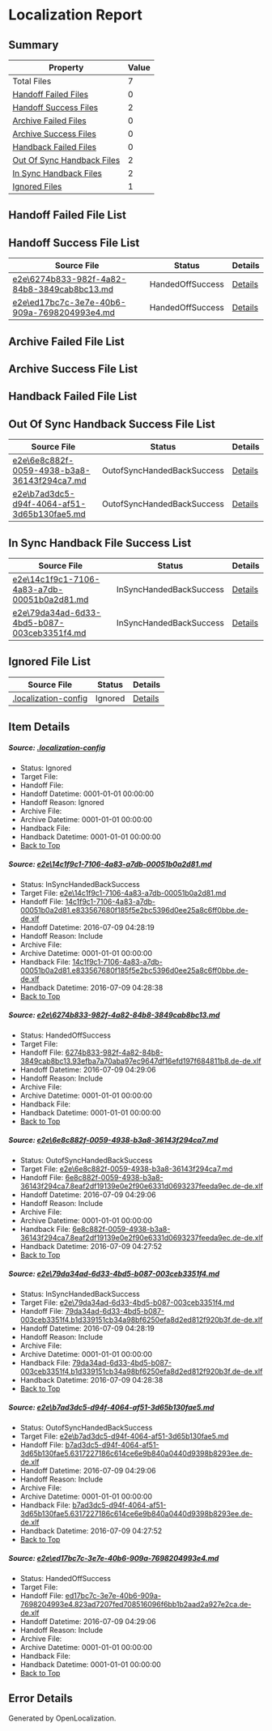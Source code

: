 # <a name='report-top'></a> Localization Report

## Summary
 Property | Value 
 -------- | ----- 
 Total Files | 7
[ Handoff Failed Files ](#handoff-failed-list)| 0
[ Handoff Success Files ](#handoff-success-list)| 2
[ Archive Failed Files ](#archive-failed-list)| 0
[ Archive Success Files ](#archive-success-list)| 0
[ Handback Failed Files ](#handback-failed-list)| 0
[ Out Of Sync Handback Files ](#outofsync-handback-success-list)| 2
[ In Sync Handback Files ](#insync-handback-success-list)| 2
[ Ignored Files ](#ignored-list)| 1

## <a name='handoff-failed-list'></a> Handoff Failed File List

## <a name='handoff-success-list'></a> Handoff Success File List
 Source File | Status | Details 
 ----------- | ------ | ------- 
 [e2e\6274b833-982f-4a82-84b8-3849cab8bc13.md](https://github.com/OpenLocalizationTestOrg/oltest/blob/eb8e9336582c0b451b8c786a841b523cb5c522f2/e2e/6274b833-982f-4a82-84b8-3849cab8bc13.md) | HandedOffSuccess | [Details](#febcc27be555ec9bc00af401ac5489b5e714cf922)
 [e2e\ed17bc7c-3e7e-40b6-909a-7698204993e4.md](https://github.com/OpenLocalizationTestOrg/oltest/blob/eb8e9336582c0b451b8c786a841b523cb5c522f2/e2e/ed17bc7c-3e7e-40b6-909a-7698204993e4.md) | HandedOffSuccess | [Details](#03f28117f6625bd51b5fc4676dbd118e81d12f756)

## <a name='archive-failed-list'></a> Archive Failed File List

## <a name='archive-success-list'></a> Archive Success File List

## <a name='handback-failed-list'></a> Handback Failed File List

## <a name='outofsync-handback-success-list'></a> Out Of Sync Handback Success File List
 Source File | Status | Details 
 ----------- | ------ | ------- 
 [e2e\6e8c882f-0059-4938-b3a8-36143f294ca7.md](https://github.com/OpenLocalizationTestOrg/oltest/blob/3d8f9f9eb9d5a303d1f4b31f6addc1d1dcfacf83/e2e/6e8c882f-0059-4938-b3a8-36143f294ca7.md) | OutofSyncHandedBackSuccess | [Details](#c465c61d10c1f236eddcacdf5295d432ea93e45e3)
 [e2e\b7ad3dc5-d94f-4064-af51-3d65b130fae5.md](https://github.com/OpenLocalizationTestOrg/oltest/blob/3d8f9f9eb9d5a303d1f4b31f6addc1d1dcfacf83/e2e/b7ad3dc5-d94f-4064-af51-3d65b130fae5.md) | OutofSyncHandedBackSuccess | [Details](#93ef6512b98eb5078212a4c47a6338bd580aa6755)

## <a name='insync-handback-success-list'></a> In Sync Handback File Success List
 Source File | Status | Details 
 ----------- | ------ | ------- 
 [e2e\14c1f9c1-7106-4a83-a7db-00051b0a2d81.md](https://github.com/OpenLocalizationTestOrg/oltest/blob/d58e068a9966f0356867abf0eab091f654df7b5b/e2e/14c1f9c1-7106-4a83-a7db-00051b0a2d81.md) | InSyncHandedBackSuccess | [Details](#8618500232c24fc355d828b2f088be0438eb67ae1)
 [e2e\79da34ad-6d33-4bd5-b087-003ceb3351f4.md](https://github.com/OpenLocalizationTestOrg/oltest/blob/d58e068a9966f0356867abf0eab091f654df7b5b/e2e/79da34ad-6d33-4bd5-b087-003ceb3351f4.md) | InSyncHandedBackSuccess | [Details](#9785d5e588e4ff42c9e05b6f3d9d3440a20c978c4)

## <a name='ignored-list'></a> Ignored File List
 Source File | Status | Details 
 ----------- | ------ | ------- 
 [.localization-config](https://github.com/OpenLocalizationTestOrg/oltest/blob/eb8e9336582c0b451b8c786a841b523cb5c522f2/.localization-config) | Ignored | [Details](#3d4f252ac210baf56311d7e97dcc2db10974dbd20)

## Item Details
##### <a name='3d4f252ac210baf56311d7e97dcc2db10974dbd20'></a> Source: [.localization-config](https://github.com/OpenLocalizationTestOrg/oltest/blob/eb8e9336582c0b451b8c786a841b523cb5c522f2/.localization-config)
* Status: Ignored
* Target File: 
* Handoff File: 
* Handoff Datetime: 0001-01-01 00:00:00
* Handoff Reason: Ignored
* Archive File: 
* Archive Datetime: 0001-01-01 00:00:00
* Handback File: 
* Handback Datetime: 0001-01-01 00:00:00
* [Back to Top](#report-top)

##### <a name='8618500232c24fc355d828b2f088be0438eb67ae1'></a> Source: [e2e\14c1f9c1-7106-4a83-a7db-00051b0a2d81.md](https://github.com/OpenLocalizationTestOrg/oltest/blob/d58e068a9966f0356867abf0eab091f654df7b5b/e2e/14c1f9c1-7106-4a83-a7db-00051b0a2d81.md)
* Status: InSyncHandedBackSuccess
* Target File: [e2e\14c1f9c1-7106-4a83-a7db-00051b0a2d81.md](https://github.com/OpenLocalizationTestOrg/oltest-dede-fly/blob/80586191a915b36860309f01b536eeccc3588f3d/e2e/14c1f9c1-7106-4a83-a7db-00051b0a2d81.md)
* Handoff File: [14c1f9c1-7106-4a83-a7db-00051b0a2d81.e833567680f185f5e2bc5396d0ee25a8c6ff0bbe.de-de.xlf](https://github.com/OpenLocalizationTestOrg/olhandoff-e2e/blob/732648376cf16810a9467a5525cf542a9a5de64f/ol-handoff/OpenLocalizationTestOrg/oltest-dede-fly/ci/ht/14c1f9c1-7106-4a83-a7db-00051b0a2d81.e833567680f185f5e2bc5396d0ee25a8c6ff0bbe.de-de.xlf)
* Handoff Datetime: 2016-07-09 04:28:19
* Handoff Reason: Include
* Archive File: 
* Archive Datetime: 0001-01-01 00:00:00
* Handback File: [14c1f9c1-7106-4a83-a7db-00051b0a2d81.e833567680f185f5e2bc5396d0ee25a8c6ff0bbe.de-de.xlf](https://github.com/OpenLocalizationTestOrg/olhandback-e2e/blob/6254b14ce0ba8ca119f896d294943a957cd15b25/ol-handback/OpenLocalizationTestOrg/oltest-dede-fly/ci/ht/14c1f9c1-7106-4a83-a7db-00051b0a2d81.e833567680f185f5e2bc5396d0ee25a8c6ff0bbe.de-de.xlf)
* Handback Datetime: 2016-07-09 04:28:38
* [Back to Top](#report-top)

##### <a name='febcc27be555ec9bc00af401ac5489b5e714cf922'></a> Source: [e2e\6274b833-982f-4a82-84b8-3849cab8bc13.md](https://github.com/OpenLocalizationTestOrg/oltest/blob/eb8e9336582c0b451b8c786a841b523cb5c522f2/e2e/6274b833-982f-4a82-84b8-3849cab8bc13.md)
* Status: HandedOffSuccess
* Target File: 
* Handoff File: [6274b833-982f-4a82-84b8-3849cab8bc13.93efba7a70aba97ec9647df16efd197f684811b8.de-de.xlf](https://github.com/OpenLocalizationTestOrg/olhandoff-e2e/blob/de45ce656ac52a831bbf1e0e1fa054527b224227/ol-handoff/OpenLocalizationTestOrg/oltest-dede-fly/ci/low/6274b833-982f-4a82-84b8-3849cab8bc13.93efba7a70aba97ec9647df16efd197f684811b8.de-de.xlf)
* Handoff Datetime: 2016-07-09 04:29:06
* Handoff Reason: Include
* Archive File: 
* Archive Datetime: 0001-01-01 00:00:00
* Handback File: 
* Handback Datetime: 0001-01-01 00:00:00
* [Back to Top](#report-top)

##### <a name='c465c61d10c1f236eddcacdf5295d432ea93e45e3'></a> Source: [e2e\6e8c882f-0059-4938-b3a8-36143f294ca7.md](https://github.com/OpenLocalizationTestOrg/oltest/blob/3d8f9f9eb9d5a303d1f4b31f6addc1d1dcfacf83/e2e/6e8c882f-0059-4938-b3a8-36143f294ca7.md)
* Status: OutofSyncHandedBackSuccess
* Target File: [e2e\6e8c882f-0059-4938-b3a8-36143f294ca7.md](https://github.com/OpenLocalizationTestOrg/oltest-dede-fly/blob/92b434a9e6c728a25f10d105dc2c007690072e7a/e2e/6e8c882f-0059-4938-b3a8-36143f294ca7.md)
* Handoff File: [6e8c882f-0059-4938-b3a8-36143f294ca7.8eaf2df19139e0e2f90e6331d0693237feeda9ec.de-de.xlf](https://github.com/OpenLocalizationTestOrg/olhandoff-e2e/blob/de45ce656ac52a831bbf1e0e1fa054527b224227/ol-handoff/OpenLocalizationTestOrg/oltest-dede-fly/ci/low/6e8c882f-0059-4938-b3a8-36143f294ca7.8eaf2df19139e0e2f90e6331d0693237feeda9ec.de-de.xlf)
* Handoff Datetime: 2016-07-09 04:29:06
* Handoff Reason: Include
* Archive File: 
* Archive Datetime: 0001-01-01 00:00:00
* Handback File: [6e8c882f-0059-4938-b3a8-36143f294ca7.8eaf2df19139e0e2f90e6331d0693237feeda9ec.de-de.xlf](https://github.com/OpenLocalizationTestOrg/olhandback-e2e/blob/adba54cd8930bb4a5c07c75e3d466c19ae101246/ol-handback/OpenLocalizationTestOrg/oltest-dede-fly/ci/high/6e8c882f-0059-4938-b3a8-36143f294ca7.8eaf2df19139e0e2f90e6331d0693237feeda9ec.de-de.xlf)
* Handback Datetime: 2016-07-09 04:27:52
* [Back to Top](#report-top)

##### <a name='9785d5e588e4ff42c9e05b6f3d9d3440a20c978c4'></a> Source: [e2e\79da34ad-6d33-4bd5-b087-003ceb3351f4.md](https://github.com/OpenLocalizationTestOrg/oltest/blob/d58e068a9966f0356867abf0eab091f654df7b5b/e2e/79da34ad-6d33-4bd5-b087-003ceb3351f4.md)
* Status: InSyncHandedBackSuccess
* Target File: [e2e\79da34ad-6d33-4bd5-b087-003ceb3351f4.md](https://github.com/OpenLocalizationTestOrg/oltest-dede-fly/blob/80586191a915b36860309f01b536eeccc3588f3d/e2e/79da34ad-6d33-4bd5-b087-003ceb3351f4.md)
* Handoff File: [79da34ad-6d33-4bd5-b087-003ceb3351f4.b1d339151cb34a98bf6250efa8d2ed812f920b3f.de-de.xlf](https://github.com/OpenLocalizationTestOrg/olhandoff-e2e/blob/732648376cf16810a9467a5525cf542a9a5de64f/ol-handoff/OpenLocalizationTestOrg/oltest-dede-fly/ci/ht/79da34ad-6d33-4bd5-b087-003ceb3351f4.b1d339151cb34a98bf6250efa8d2ed812f920b3f.de-de.xlf)
* Handoff Datetime: 2016-07-09 04:28:19
* Handoff Reason: Include
* Archive File: 
* Archive Datetime: 0001-01-01 00:00:00
* Handback File: [79da34ad-6d33-4bd5-b087-003ceb3351f4.b1d339151cb34a98bf6250efa8d2ed812f920b3f.de-de.xlf](https://github.com/OpenLocalizationTestOrg/olhandback-e2e/blob/6254b14ce0ba8ca119f896d294943a957cd15b25/ol-handback/OpenLocalizationTestOrg/oltest-dede-fly/ci/ht/79da34ad-6d33-4bd5-b087-003ceb3351f4.b1d339151cb34a98bf6250efa8d2ed812f920b3f.de-de.xlf)
* Handback Datetime: 2016-07-09 04:28:38
* [Back to Top](#report-top)

##### <a name='93ef6512b98eb5078212a4c47a6338bd580aa6755'></a> Source: [e2e\b7ad3dc5-d94f-4064-af51-3d65b130fae5.md](https://github.com/OpenLocalizationTestOrg/oltest/blob/3d8f9f9eb9d5a303d1f4b31f6addc1d1dcfacf83/e2e/b7ad3dc5-d94f-4064-af51-3d65b130fae5.md)
* Status: OutofSyncHandedBackSuccess
* Target File: [e2e\b7ad3dc5-d94f-4064-af51-3d65b130fae5.md](https://github.com/OpenLocalizationTestOrg/oltest-dede-fly/blob/92b434a9e6c728a25f10d105dc2c007690072e7a/e2e/b7ad3dc5-d94f-4064-af51-3d65b130fae5.md)
* Handoff File: [b7ad3dc5-d94f-4064-af51-3d65b130fae5.6317227186c614ce6e9b840a0440d9398b8293ee.de-de.xlf](https://github.com/OpenLocalizationTestOrg/olhandoff-e2e/blob/de45ce656ac52a831bbf1e0e1fa054527b224227/ol-handoff/OpenLocalizationTestOrg/oltest-dede-fly/ci/low/b7ad3dc5-d94f-4064-af51-3d65b130fae5.6317227186c614ce6e9b840a0440d9398b8293ee.de-de.xlf)
* Handoff Datetime: 2016-07-09 04:29:06
* Handoff Reason: Include
* Archive File: 
* Archive Datetime: 0001-01-01 00:00:00
* Handback File: [b7ad3dc5-d94f-4064-af51-3d65b130fae5.6317227186c614ce6e9b840a0440d9398b8293ee.de-de.xlf](https://github.com/OpenLocalizationTestOrg/olhandback-e2e/blob/adba54cd8930bb4a5c07c75e3d466c19ae101246/ol-handback/OpenLocalizationTestOrg/oltest-dede-fly/ci/high/b7ad3dc5-d94f-4064-af51-3d65b130fae5.6317227186c614ce6e9b840a0440d9398b8293ee.de-de.xlf)
* Handback Datetime: 2016-07-09 04:27:52
* [Back to Top](#report-top)

##### <a name='03f28117f6625bd51b5fc4676dbd118e81d12f756'></a> Source: [e2e\ed17bc7c-3e7e-40b6-909a-7698204993e4.md](https://github.com/OpenLocalizationTestOrg/oltest/blob/eb8e9336582c0b451b8c786a841b523cb5c522f2/e2e/ed17bc7c-3e7e-40b6-909a-7698204993e4.md)
* Status: HandedOffSuccess
* Target File: 
* Handoff File: [ed17bc7c-3e7e-40b6-909a-7698204993e4.823ad7207fed708516096f6bb1b2aad2a927e2ca.de-de.xlf](https://github.com/OpenLocalizationTestOrg/olhandoff-e2e/blob/de45ce656ac52a831bbf1e0e1fa054527b224227/ol-handoff/OpenLocalizationTestOrg/oltest-dede-fly/ci/low/ed17bc7c-3e7e-40b6-909a-7698204993e4.823ad7207fed708516096f6bb1b2aad2a927e2ca.de-de.xlf)
* Handoff Datetime: 2016-07-09 04:29:06
* Handoff Reason: Include
* Archive File: 
* Archive Datetime: 0001-01-01 00:00:00
* Handback File: 
* Handback Datetime: 0001-01-01 00:00:00
* [Back to Top](#report-top)


## Error Details

Generated by OpenLocalization.
